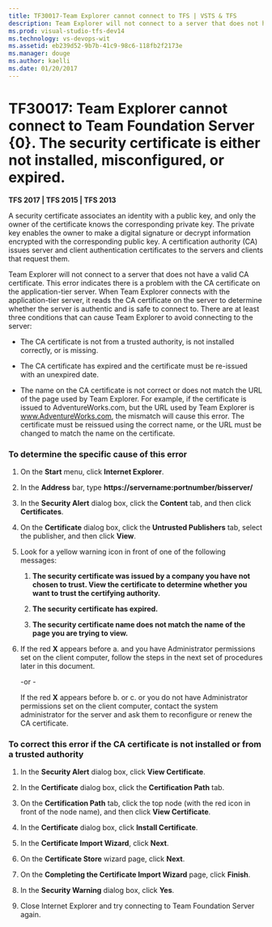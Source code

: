 ```yaml
---
title: TF30017-Team Explorer cannot connect to TFS | VSTS & TFS
description: Team Explorer will not connect to a server that does not have a valid CA certificate.
ms.prod: visual-studio-tfs-dev14
ms.technology: vs-devops-wit
ms.assetid: eb239d52-9b7b-41c9-98c6-118fb2f2173e
ms.manager: douge
ms.author: kaelli
ms.date: 01/20/2017
---
```



# TF30017: Team Explorer cannot connect to Team Foundation Server {0}. The security certificate is either not installed, misconfigured, or expired.

**TFS 2017 | TFS 2015 | TFS 2013**

A security certificate associates an identity with a public key, and only the owner of the certificate knows the corresponding private key. The private key enables the owner to make a digital signature or decrypt information encrypted with the corresponding public key. A certification authority (CA) issues server and client authentication certificates to the servers and clients that request them.  
  
Team Explorer will not connect to a server that does not have a valid CA certificate. This error indicates there is a problem with the CA certificate on the application-tier server. When Team Explorer connects with the application-tier server, it reads the CA certificate on the server to determine whether the server is authentic and is safe to connect to. There are at least three conditions that can cause Team Explorer to avoid connecting to the server:  
  
-   The CA certificate is not from a trusted authority, is not installed correctly, or is missing.  
  
-   The CA certificate has expired and the certificate must be re-issued with an unexpired date.  
  
-   The name on the CA certificate is not correct or does not match the URL of the page used by Team Explorer. For example, if the certificate is issued to AdventureWorks.com, but the URL used by Team Explorer is www.AdventureWorks.com, the mismatch will cause this error. The certificate must be reissued using the correct name, or the URL must be changed to match the name on the certificate.  
  
### To determine the specific cause of this error  
  
1.  On the **Start** menu, click **Internet Explorer**.  
  
2.  In the **Address** bar, type **https://servername:portnumber/bisserver/**  
  
3.  In the **Security Alert** dialog box, click the **Content** tab, and then click **Certificates**.  
  
4.  On the **Certificate** dialog box, click the **Untrusted Publishers** tab, select the publisher, and then click **View**.  
  
5.  Look for a yellow warning icon in front of one of the following messages:  
  
    1.  **The security certificate was issued by a company you have not chosen to trust. View the certificate to determine whether you want to trust the certifying authority.**  
  
    2.  **The security certificate has expired.**  
  
    3.  **The security certificate name does not match the name of the page you are trying to view.**  
  
6.  If the red **X** appears before a. and you have Administrator permissions set on the client computer, follow the steps in the next set of procedures later in this document.  
  
     -or -  
  
     If the red **X** appears before b. or c. or you do not have Administrator permissions set on the client computer, contact the system administrator for the server and ask them to reconfigure or renew the CA certificate.  
  
### To correct this error if the CA certificate is not installed or from a trusted authority  
  
1.  In the **Security Alert** dialog box, click **View Certificate**.  
  
2.  In the **Certificate** dialog box, click the **Certification Path** tab.  
  
3.  On the **Certification Path** tab, click the top node (with the red icon in front of the node name), and then click **View Certificate**.  
  
4.  In the **Certificate** dialog box, click **Install Certificate**.  
  
5.  In the **Certificate Import Wizard**, click **Next**.  
  
6.  On the **Certificate Store** wizard page, click **Next**.  
  
7.  On the **Completing the Certificate Import Wizard** page, click **Finish**.  
  
8.  In the **Security Warning** dialog box, click **Yes**.  
  
9. Close Internet Explorer and try connecting to Team Foundation Server again.